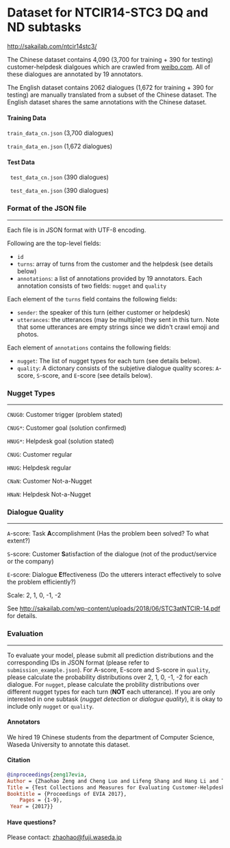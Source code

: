 # Dataset for NTCIR14-STC3 DQ and ND subtasks

http://sakailab.com/ntcir14stc3/

The Chinese dataset contains 4,090 (3,700 for training + 390 for testing)  customer-helpdesk dialgoues which are crawled from [weibo.com](weibo.com). All of these dialogues are annotated by 19 annotators.

The English dataset contains 2062 dialogues (1,672 for training + 390 for testing)  are manually translated from a subset of the Chinese dataset. The English dataset shares the same annotations with the Chinese dataset.

#### Training Data

 `train_data_cn.json` (3,700 dialogues)

 `train_data_en.json` (1,672 dialogues)

#### Test Data

` test_data_cn.json` (390 dialogues)

` test_data_en.json` (390 dialogues)



### Format of the JSON file

---

Each file is in JSON format with UTF-8 encoding. 

Following are the top-level fields:

- `id`
- `turns`: array of turns from the customer and the helpdesk (see details below)
- `annotations`: a list of annotations provided by 19 annotators. Each annotation consists of two fields: `nugget` and `quality`

Each element of the `turns` field contains the following fields:

- `sender`: the speaker of this turn (either customer or helpdesk)
- `utterances`: the utterances (may be multiple) they sent in this turn. Note that some utterances are empty strings since we didn't crawl emoji and photos.

Each element of `annotations` contains the following fields:

- `nugget`: The list of nugget types for each turn (see details below).
- `quality`: A dictonary consists of the subjetive dialogue quality scores: `A`-score, `S`-score, and `E`-score (see details below).



### Nugget Types

---

`CNUG0`: Customer trigger (problem stated)

`CNUG*`: Customer goal (solution confirmed)

`HNUG*`: Helpdesk goal (solution stated)

`CNUG`: Customer regular

`HNUG`: Helpdesk regular

`CNaN`: Customer Not-a-Nugget

`HNaN`: Helpdesk Not-a-Nugget



### Dialogue Quality

---

`A`-score: Task **A**ccomplishment (Has the problem been solved? To what extent?) 

`S`-score: Customer **S**atisfaction of the dialogue (not of the product/service or the company) 

`E`-score: Dialogue **E**ffectiveness (Do the utterers interact effectively to solve the problem efficiently?) 

Scale: 2, 1, 0, -1, -2



See http://sakailab.com/wp-content/uploads/2018/06/STC3atNTCIR-14.pdf for details.

### Evaluation

---

To evaluate your model, please submit all prediction distributions and the corresponding IDs in JSON format (please refer to `submission_example.json`). For A-score, E-score and S-score in  `quality`, please calculate the probability distributions over 2, 1, 0, -1, -2 for each dialogue. For `nugget`, please calculate the probility distributions over different nugget types for each turn (**NOT** each utterance).
If you are only interested in one subtask (*nugget detection* or *dialogue quality*), it is okay to  include only `nugget` or `quality`.


#### Annotators

We hired 19  Chinese students from the department of Computer Science, Waseda University to annotate this dataset.

#### Citation

```bibtex
@inproceedings{zeng17evia, 
Author = {Zhaohao Zeng and Cheng Luo and Lifeng Shang and Hang Li and Tetsuya Sakai},
Title = {Test Collections and Measures for Evaluating Customer-Helpdesk Dialogues},
Booktitle = {Proceedings of EVIA 2017},
	Pages = {1-9},
 Year = {2017}}
```

#### Have questions?

Please contact: [zhaohao@fuji.waseda.jp](mailto:zhaohao@fuji.waseda.jp)        